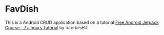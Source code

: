 # FavDish

This is a Android CRUD application based on a tutorial [Free Android Jetpack Course - 7+ hours Tutorial](https://www.youtube.com/watch?v=-TWz30owX_I&) by tutorialsEU
